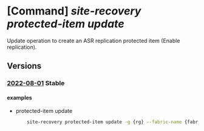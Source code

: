 # [Command] _site-recovery protected-item update_

Update operation to create an ASR replication protected item (Enable replication).

## Versions

### [2022-08-01](/Resources/mgmt-plane/L3N1YnNjcmlwdGlvbnMve30vcmVzb3VyY2Vncm91cHMve30vcHJvdmlkZXJzL21pY3Jvc29mdC5yZWNvdmVyeXNlcnZpY2VzL3ZhdWx0cy97fS9yZXBsaWNhdGlvbmZhYnJpY3Mve30vcmVwbGljYXRpb25wcm90ZWN0aW9uY29udGFpbmVycy97fS9yZXBsaWNhdGlvbnByb3RlY3RlZGl0ZW1zL3t9/2022-08-01.xml) **Stable**

<!-- mgmt-plane /subscriptions/{}/resourcegroups/{}/providers/microsoft.recoveryservices/vaults/{}/replicationfabrics/{}/replicationprotectioncontainers/{}/replicationprotecteditems/{} 2022-08-01 -->

#### examples

- protected-item update
    ```bash
        site-recovery protected-item update -g {rg} --fabric-name {fabric1_name} -n {protected_item_name} --protection-container {container1_name} --vault-name {vault_name} --policy-id {policy_id} --provider-details '{a2a:{fabric-object-id:{vm_id},vm-managed-disks:[{disk-id:{os_disk},primary-staging-azure-storage-account-id:{storage1_id},recovery-resource-group-id:{rg_id}}],recovery-azure-network-id:{vnet2_id},recovery-container-id:{container2_id},recovery-resource-group-id:{rg_id},recovery-subnet-name:{vnet2_subnet}}}'
    ```
